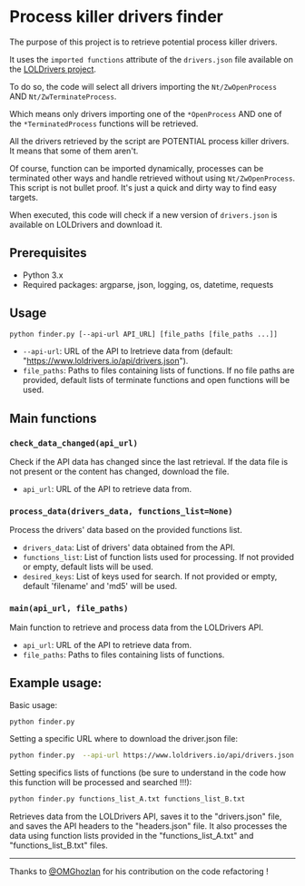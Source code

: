 # Process killer drivers finder

The purpose of this project is to retrieve potential process killer drivers. 

It uses the `imported functions` attribute of the `drivers.json` file available on the [LOLDrivers project](https://www.loldrivers.io).

To do so, the code will select all drivers importing the `Nt/ZwOpenProcess` AND `Nt/ZwTerminateProcess`.

Which means only drivers importing one of the `*OpenProcess` AND one of the `*TerminatedProcess` functions will be retrieved.

All the drivers retrieved by the script are POTENTIAL process killer drivers. It means that some of them aren't.

Of course, function can be imported dynamically, processes can be terminated other ways and handle retrieved without using `Nt/ZwOpenProcess`. This script is not bullet proof. It's just a quick and dirty way to find easy targets.

When executed, this code will check if a new version of `drivers.json` is available on LOLDrivers and download it.



## Prerequisites

- Python 3.x
- Required packages: argparse, json, logging, os, datetime, requests

## Usage

```bash
python finder.py [--api-url API_URL] [file_paths [file_paths ...]]
```

- `--api-url`: URL of the API to lretrieve data from (default: "https://www.loldrivers.io/api/drivers.json").
- `file_paths`: Paths to files containing lists of functions. If no file paths are provided, default lists of terminate functions and open functions will be used.

## Main functions

### `check_data_changed(api_url)`
Check if the API data has changed since the last retrieval. If the data file is not present or the content has changed, download the file.

- `api_url`: URL of the API to retrieve data from.

### `process_data(drivers_data, functions_list=None)`
Process the drivers' data based on the provided functions list.

- `drivers_data`: List of drivers' data obtained from the API.
- `functions_list`: List of function lists used for processing. If not provided or empty, default lists will be used.
- `desired_keys`: List of keys used for search. If not provided or empty, default 'filename' and 'md5' will be used.

### `main(api_url, file_paths)`
Main function to retrieve and process data from the LOLDrivers API.

- `api_url`: URL of the API to retrieve data from.
- `file_paths`: Paths to files containing lists of functions.

## Example usage:

Basic usage:

```bash
python finder.py
```

Setting a specific URL where to download the driver.json file:


```bash
python finder.py  --api-url https://www.loldrivers.io/api/drivers.json
```

Setting specifics lists of functions (be sure to understand in the code how this function will be processed and searched !!!):
```bash
python finder.py functions_list_A.txt functions_list_B.txt
```

Retrieves data from the LOLDrivers API, saves it to the "drivers.json" file, and saves the API headers to the "headers.json" file. It also processes the data using function lists provided in the "functions_list_A.txt" and "functions_list_B.txt" files.

---
Thanks to [@OMGhozlan](https://github.com/OMGhozlan) for his contribution on the code refactoring ! 
